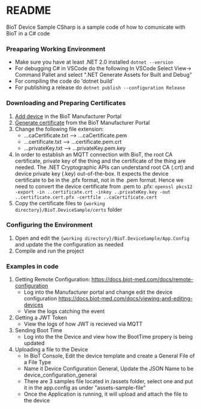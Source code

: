 # README #

BioT Device Sample CSharp is a sample code of how to comunicate with BioT in a C# code

### Preaparing Working Environment ###
* Make sure you have at least .NET 2.0 installed 
```dotnet --version```
* For debugging C# in VSCode do the following
In VSCode Select View-> Command Pallet and select ".NET Generate Assets for Built and Debug"
* For compiling the code do
'dotnet build'
* For publishing a release do
```dotnet publish --configuration Release```

### Downloading and Preparing Certificates ###
1. [Add device](https://docs.biot-med.com/docs/adding-a-new-device#step-2---add-device-page) in the BioT Manufacturer Portal 
2. [Generate certificate](https://docs.biot-med.com/docs/generate-and-download-a-permanent-device-security-certificate) from the BioT Manufacturer Portal
3. Change the following file extension:
     - …caCertificate.txt --> …caCertificate.pem
     - …certificate.txt --> …certificate.pem.crt
     - …privateKey.txt --> …privateKey.pem.key
4. In order to establish an MQTT connection with BioT, the root CA certificate, private key of the thing and the certificate of the thing are needed. The .NET Cryptographic APIs can understand root CA (.crt) and device private key (.key) out-of-the-box. It expects the device certificate to be in the .pfx format, not in the .pem format. Hence we need to convert the device certificate from .pem to .pfx:
```openssl pkcs12 -export -in ..certificate.crt -inkey ..privateKey.key -out ..certificate.cert.pfx -certfile ..caCertificate.cert```
5. Copy the certificate files to  ```{working directory}/BioT.DeviceSample/certs``` folder

### Configuring the Environment ###
1. Open and edit the ```{working directory}/BioT.DeviceSample/App.Config``` and update the the configuration as needed
2. Compile and run the project

### Examples in code ###
1. Getting Remote Configuration: https://docs.biot-med.com/docs/remote-configuration
     - Log into the Manufacturer portal and change edit the device configuration https://docs.biot-med.com/docs/viewing-and-editing-devices
     - View the logs catching the event
2. Getting a JWT Token
     - View the logs of how JWT is recieved via MQTT
3. Sending Boot Time
     - Log into the the Device and view how the BootTime propery is being updated
4. Uploading a file to the Device 
     - In BioT Console, Edit the device template and create a General File of a File Type
     - Name it Device Configuration General, Update the JSON Name to be device_configuration_general
     - There are 3 samples file located in /assets folder, select one and put it in the app.config as under "assets-sample-file"
     - Once the Application is running, it will upload and attach the file to the device